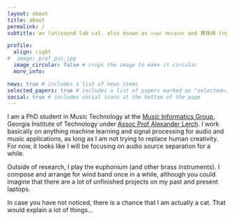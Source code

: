 ```yaml
---
layout: about
title: about
permalink: /
subtitle: an (un)sound lab cat. also known as กานต์ วัชระสุภัทร and 黄株绮 (ng su yi).

profile:
  align: right
#  image: prof_pic.jpg
  image_circular: false # crops the image to make it circular
  more_info: 

news: true # includes a list of news items
selected_papers: true # includes a list of papers marked as "selected={true}"
social: true # includes social icons at the bottom of the page
---
```


I am a PhD student in Music Technology at the <a href="https://musicinformatics.gatech.edu/">Music Informatics Group</a>, Georgia Institute of Technology under <a href="https://www.alexanderlerch.com/"> Assoc Prof Alexander Lerch</a>. I work basically on anything machine learning and signal processing for audio and music applications, as long as I am not trying to replace human creativity. For now, it looks like I will be focusing on audio source separation for a while.

Outside of research, I play the euphonium (and other brass instruments). I compose and arrange for wind band once in a while, although you could imagine that there are a lot of unfinished projects on my past and present laptops.

In case you have not noticed, there is a chance that I am actually a cat. That would explain a lot of things...